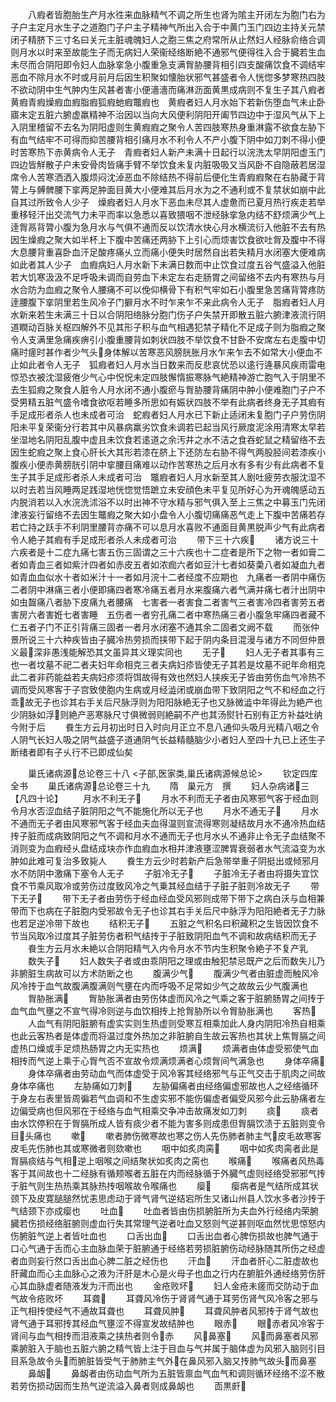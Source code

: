 <!-- { "loadSidebar": true } -->
　　八瘕者皆胞胎生产月水徃来血脉精气不调之所生也肾为隂主开闭左为胞门右为子户主定月水生子之道胞门子户主子精神气所出入合于中黄门玉门四边主持关元禁闭子精脐下三寸名曰关元主脏魂魄妇人之胞三焦之府常所从止然妇人经脉俞络合调则月水以时来至故能生子而无病妇人荣衞经络断絶不通邪气便得徃入合于臓若生血未尽而合阴阳即令妇人血脉挛急小腹重急支满胷胁腰背相引四支酸痛饮食不调结牢恶血不除月水不时或月前月后因生积聚如懐胎状邪气甚盛者令人恍惚多梦寒热四肢不欲动阴中生气肿内生风甚者害小便濇濇而痛淋沥面黄黒成病则不复生子其八瘕者黄瘕青瘕燥瘕血瘕脂瘕狐瘕虵瘕鼈瘕也　黄瘕者妇人月水始下若新伤堕血气未止卧寤未定五脏六腑虚羸精神不治因以当向大风便利阴阳开阖节四边中于湿风气从下上入阴里稽留不去名为阴阳虚则生黄瘕瘕之聚令人苦四肢寒热身重淋露不欲食左胁下有血气结牢不可得而抑苦腰背相引痛月水不利令人不产小腹下阴中如刀刺不得小便时苦寒热下赤黄病令人无子　青瘕者妇人新产未满十日起行以浣洗太早阴阳虚玉门四边皆觧散子户未安骨肉皆痛手臂不举饮食未复内脏吸吸又当风卧不自隐蔽若居湿席令人苦寒洒洒入腹烦闷沈淖恶血不除结热不得前后便化生青瘕瘕聚在右胁藏于背膂上与髆髀腰下挛两足肿面目黄大小便难其后月水为之不通利或不复禁状如崩中此自其过所致令人少子　燥瘕者妇人月水下恶血未尽其人虚惫而已夏月热行疾走若举重移轻汗出交流气力未平而率以急悉以喜致猥咽不泄经脉挛急内结不舒烦满少气上逹胷鬲背膂小腹为急月水与气俱不通而反以饮清水快心月水横流衍入他脏不去有热因生燥瘕之聚大如半杯上下腹中苦痛还两胁下上引心而烦害饮食欲吐胷及腹中不得大息腰背重喜卧血汗足酸疼痛乆立而痛小便失时居然自出若失精月水闭塞大便难病如此者其人少子　血瘕病妇人月水新下未满日数而中止饮食过度五谷气盛溢入他脏若大饥寒汲汲不足呼吸未调而自劳血下未定左右走肠胃之间留络不去内有寒热与月水合防为血瘕之聚令人腰痛不可以俛仰横骨下有积气牢如石小腹里急苦痛背膂疼防逹腰腹下挛阴里若生风冷子门擗月水不时乍来乍不来此病令人无子　脂瘕者妇人月水新来若生未满三十日以合阴阳络脉分胞门伤子户失禁开即散五脏六腑津液流行阴道瞤动百脉关枢四解外不见其形子积与血气相遇犯禁子精化不足成子则为脂瘕之聚令人支满里急痛疾痹引小腹重腰背如刺状四肢不举饮食不甘卧不安席左右走腹中切痛时瘥时甚作者少气头身体解以苦寒恶风膀胱胀月水乍来乍去不如常大小便血不止如此者令人无子　狐瘕者妇人月水当日数来而反悲哀忧恐以逺行逄暴风疾雨雷电惊恐衣被沈湿疲倦少气心中怳怳未定四肢懈惰振寒脉气絶精神游亡胞气入于阴里不去生狐瘕之聚食人脏令人月水闭不通小腹瘀与胷胁腰背痛阴中肿小便难胞门子户不受男精五脏气盛令嗜食欲呕若睡多所思如有娠状四肢不举有此病者终身无子其瘕有手足成形者杀人也未成者可治　蛇瘕者妇人月水已下新止适闭未复胞门子户劳伤阴阳未平复荣衞分行若其中风暴病羸劣饮食未调若已起当风行厥度泥涂用清寒太早若坐湿地名阴阳乱腹中虚且未饮食若逺道之余汚井之水不洁之食吞蛇鼠之精留络不去因生蛇瘕之聚上食心肝长大其形若漆在脐上下还防左右胁不得气两股胫间若漆疾小腹疾小便赤黄膀胱引阴中挛腰目痛难以动作苦寒热之后月水有多有少有此病者不复生子其手足成形者杀人未成者可治　鼈瘕者妇人月水新至其人剧吐疲劳衣服沈湿不以时去若当风睡两足践湿地恍惚觉悟蹠立未安顔色未平复见所好心为开魂魄感动五内脱消若以入水浣洗沭浴不以时出神不守水精与邪气俱入至上三焦之中募玉门先闭津液妄行留络不去因生鼈瘕之聚大如小盘令人小腹切痛痛恶气走上下腹中苦痛若存若亡持之跃手不利阴里腰背亦痛不可以息月水喜败不通面目黄黒脱声少气有此病者令人絶子其瘕有手足成形者杀人未成者可治
　　带下三十六疾
　　诸方说三十六疾者是十二症九痛七害五伤三固谓之三十六疾也十二症者是所下之物一者如膏二者如青血三者如紫汁四者如赤皮五者如浓痂六者如豆汁七者如葵羮八者如凝血九者如青血血似水十者如米汁十一者如月浣十二者经度不应期也　九痛者一者阴中痛伤二者阴中淋痛三者小便即痛四者寒冷痛五者月水来腹痛六者气满并痛七者汁出阴中如虫齧痛八者胁下皮痛九者腰痛　七害者一者害食二者害气三者害冷四者害劳五者害房六者害姙七者害睡　五伤者一者穷孔痛二者中寒热痛三者小腹急牢痛四者藏不仁五者子门不正引背痛三固者一者月水闭塞不通其余二固者文阙不载
　　而张仲景所说三十六种疾皆由子臓冷热劳损而挟带下起于阴内条目混漫与诸方不同但仲景义最深非愚浅能解恐其文虽异其义理实同也
　　无子
　　妇人无子者其事有三也一者坟墓不祀二者夫妇年命相克三者夫病妇疹皆使无子其若是坟墓不祀年命相克此二者非药能益若夫病妇疹须将饵故得有效也然妇人挟疾无子皆由劳伤血气冷热不调而受风寒客于子宫致使胞内生病或月经澁闭或崩血带下致阴阳之气不和经血之行乖故无子也诊其右手关后尺脉浮则为阳阳脉絶无子也又脉微澁中年得此为絶产也少阴脉如浮则絶产恶寒脉尺寸俱微弱则絶嗣不产也其汤熨针石别有正方补益吐纳今附于后
　　飬生方云月初出时日入时向月正立不息八通仰头吸月光精八咽之令人阴气长妇人吸之阴气益盛子道通阴气长益精髓脑少小者妇人至四十九已上还生子断绪者即有子乆行不已即成仙矣




　　巢氏诸病源总论卷三十八
<子部,医家类,巢氏诸病源候总论>
　　钦定四库全书
　　巢氏诸病源总论卷三十九
　　隋　巢元方　撰
　　妇人杂病诸三【凡四十论】
　　月水不利无子
　　月水不利而无子者由风寒邪气客于经血则令月水否涩血结子脏阴阳之气不能施化所以无子也
　　月水不通无子
　　月水不通而无子者由风寒邪气客于经血夫血得温则宣流得寒则凝结故月水不通冷热血结抟子脏而成病致阴阳之气不调和月水不通而无子也月水乆不通非止令无子血结聚不消则变为血瘕经乆盘结成块亦作血瘕血水相并津液壅涩脾胃衰弱者水气流溢变为水肿如此难可复治多致毙人
　　飬生方云少时若新产后急带举重子阴挺出或倾邪月水不防阴中激痛下塞令人无子
　　子脏冷无子
　　子脏冷无子者由将摄失宜饮食不节乘风取冷或劳伤过度致风冷之气乗其经血结于子脏子脏则冷故无子
　　带下无子
　　带下无子者由劳伤于经血经血受风邪则成带下带下之病白沃与血相兼带而下也病在子脏胞内受邪故令无子也诊其右手关后尺中脉浮为阳阳絶者无子力脉也若足逆冷带下故也
　　结积无子
　　五脏之气积名曰积藏积之生皆因饮食不节当风取冷过度其子脏劳伤者积气结抟于子脏致阴阳血气不调和故病结积而无子
　　飬生方云月水未絶以合阴阳精气入内令月水不节内生积聚令絶子不复产乳
　　数失子
　　妇人数失子者或由乖阴阳之理或由触犯禁忌既产之后而数失儿乃非腑脏生病故可以方术防断之也
　　腹满少气
　　腹满少气者由脏虚而触风冷风冷抟于血气故腹满腹满则气壅在内而呼吸不足常如少气之故故云少气腹满也
　　胷胁胀满
　　胷胁胀满者由劳伤体虚而风冷之气乘之客于脏腑肠胃之间抟于血气血气壅之不宣气得冷则逆与血饮相抟上抢胷胁所以令胷胁胀满也
　　客热
　　人血气有阴阳脏腑有虚实实则生热虚则受寒互相乘加此人身内阴阳冷热自相乘也此云客热者是体虚而将温过度外热加之非脏腑自生故云客热也其状上焦胷膈之间虚热口燥或手足烦热肠胃之内无实热也
　　烦满
　　烦满者由体虚受邪使气血相抟而气逆上乘于心胷气否不宣故令烦满烦满者心烦胷间气满急也
　　身体卒痛
　　身体卒痛者由劳动血气而体虚受于风冷客其经络邪气与正气交击于肌肉之间故身体卒痛也
　　左胁痛如刀刺
　　左胁偏痛者由经络偏虚邪故也人之经络循环于身左右表里皆周徧若气血调和不生虚实邪不能伤偏虚者偏受风邪今此云胁痛者左边偏受病也但风邪在于经络与血气相乘交争冲击故痛发如刀刺
　　痰
　　痰者由水饮停积在于胷膈所成人皆有痰少者不能为害多则成患但胷膈饮渍于五脏则变令目头痛也
　　嗽
　　嗽者肺伤微寒故也寒之伤人先伤肺者肺主气皮毛故寒客皮毛先伤肺也其或寒微者则欬嗽也
　　咽中如炙肉脔
　　咽中如炙肉脔者此是胷膈痰结与气相逆上咽喉之间结聚状如炙肉之脔也
　　喉痛
　　喉痛者风热毒客于其间故也十二经脉有循颊喉者五脏在内而经脉循于外臓气虚则经络受邪邪气抟于脏气则生热热乘其脉热抟咽喉故令喉痛也
　　瘿
　　瘿病者是气结所成其状颈下及皮寛膇膇然忧恚思虑动于肾气肾气逆结宕所生又诸山州县人饮水多者沙抟于气结颈下亦成瘿也
　　吐血
　　吐血者皆由伤损腑脏所为夫血外行经络内荣腑臓若伤损经络脏腑则虚血行失其常理气逆者吐血又怒则气逆甚则呕血然忧思惊怒内伤腑脏气逆上者皆吐血也
　　口舌出血
　　口舌出血者心脾伤损故也脾气通于口心气通于舌而心主血脉血荣于脏腑通于经络若劳损脏腑伤动经脉随其所伤之经虚者血则妄行然口舌出血心脾二脏之经伤也
　　汗血
　　汗血者肝心二脏虚故也肝藏血而心主血脉心之液为汗肝是木心是火母子也血之行内在腑脏外通经络劳伤肝心其血脉虚者随液发为汗而出也
　　金疮败坏
　　妇人金疮未瘥而交防动于血气故令疮败坏
　　耳聋
　　耳聋风冷伤于肾肾气通于耳劳伤肾气风冷客之邪与正气相抟使经气不通故耳聋也
　　耳聋风肿
　　耳聋风肿者风邪抟于肾气故也肾气通于耳邪抟其经血气壅涩不得宣发故结肿也
　　眼赤
　　眼赤者风冷客于肾间与血气相抟而泪液乘之挟热者则令赤
　　风鼻塞
　　风而鼻塞者风邪乘腑脏入于脑也五脏六腑之精气皆上注于目血与气并属于脑体虚为风邪入脑则引目目系急故令头而腑脏皆受气于肺肺主气外在鼻风邪入脑又抟肺气故头而鼻塞
　　鼻衂
　　鼻衂者由伤动血气所为五脏皆禀血气血气和调则循环经络不涩不散若劳伤损动因而生热气逆流溢入鼻者则成鼻衂也
　　靣黒皯
